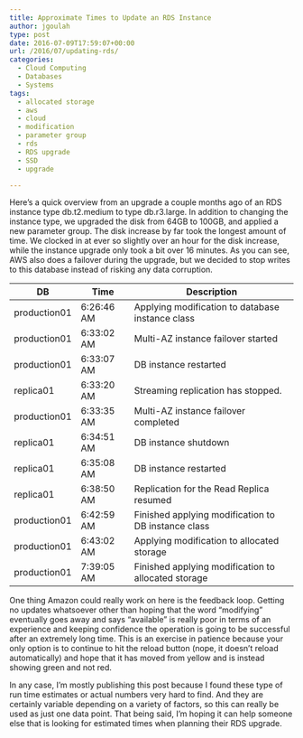 ```yaml
---
title: Approximate Times to Update an RDS Instance
author: jgoulah
type: post
date: 2016-07-09T17:59:07+00:00
url: /2016/07/updating-rds/
categories:
  - Cloud Computing
  - Databases
  - Systems
tags:
  - allocated storage
  - aws
  - cloud
  - modification
  - parameter group
  - rds
  - RDS upgrade
  - SSD
  - upgrade

---
```

Here&#8217;s a quick overview from an upgrade a couple months ago of an RDS instance type db.t2.medium to type db.r3.large. In addition to changing the instance type, we upgraded the disk from 64GB to 100GB, and applied a new parameter group. The disk increase by far took the longest amount of time. We clocked in at ever so slightly over an hour for the disk increase, while the instance upgrade only took a bit over 16 minutes. As you can see, AWS also does a failover during the upgrade, but we decided to stop writes to this database instead of risking any data corruption. 

|DB|Time|Description|
|--- |--- |--- |
|production01|6:26:46 AM|Applying modification to database instance class|
|production01|6:33:02 AM|Multi-AZ instance failover started|
|production01|6:33:07 AM|DB instance restarted|
|replica01|6:33:20 AM|Streaming replication has stopped.|
|production01|6:33:35 AM|Multi-AZ instance failover completed|
|replica01|6:34:51 AM|DB instance shutdown|
|replica01|6:35:08 AM|DB instance restarted|
|replica01|6:38:50 AM|Replication for the Read Replica resumed|
|production01|6:42:59 AM|Finished applying modification to DB instance class|
|production01|6:43:02 AM|Applying modification to allocated storage|
|production01|7:39:05 AM|Finished applying modification to allocated storage|


One thing Amazon could really work on here is the feedback loop. Getting no updates whatsoever other than hoping that the word &#8220;modifying&#8221; eventually goes away and says &#8220;available&#8221; is really poor in terms of an experience and keeping confidence the operation is going to be successful after an extremely long time. This is an exercise in patience because your only option is to continue to hit the reload button (nope, it doesn&#8217;t reload automatically) and hope that it has moved from yellow and is instead showing green and not red. 

In any case, I&#8217;m mostly publishing this post because I found these type of run time estimates or actual numbers very hard to find. And they are certainly variable depending on a variety of factors, so this can really be used as just one data point. That being said, I&#8217;m hoping it can help someone else that is looking for estimated times when planning their RDS upgrade.
